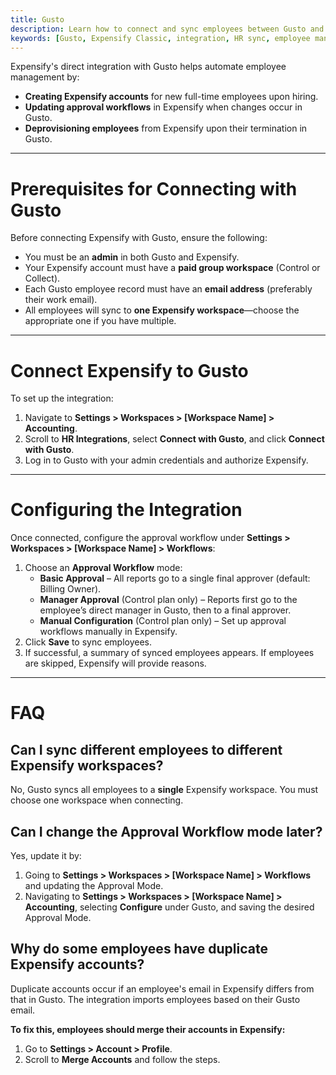 ```yaml
---
title: Gusto
description: Learn how to connect and sync employees between Gusto and Expensify automatically.
keywords: [Gusto, Expensify Classic, integration, HR sync, employee management]
---
```



Expensify's direct integration with Gusto helps automate employee management by:
- **Creating Expensify accounts** for new full-time employees upon hiring.
- **Updating approval workflows** in Expensify when changes occur in Gusto.
- **Deprovisioning employees** from Expensify upon their termination in Gusto.

---

# Prerequisites for Connecting with Gusto

Before connecting Expensify with Gusto, ensure the following:

- You must be an **admin** in both Gusto and Expensify.
- Your Expensify account must have a **paid group workspace** (Control or Collect).
- Each Gusto employee record must have an **email address** (preferably their work email).
- All employees will sync to **one Expensify workspace**—choose the appropriate one if you have multiple.

---

# Connect Expensify to Gusto

To set up the integration:

1. Navigate to **Settings > Workspaces > [Workspace Name] > Accounting**.
2. Scroll to **HR Integrations**, select **Connect with Gusto**, and click **Connect with Gusto**.
3. Log in to Gusto with your admin credentials and authorize Expensify.

---

# Configuring the Integration

Once connected, configure the approval workflow under **Settings > Workspaces > [Workspace Name] > Workflows**:

1. Choose an **Approval Workflow** mode:
   - **Basic Approval** – All reports go to a single final approver (default: Billing Owner).
   - **Manager Approval** (Control plan only) – Reports first go to the employee’s direct manager in Gusto, then to a final approver.
   - **Manual Configuration** (Control plan only) – Set up approval workflows manually in Expensify.
2. Click **Save** to sync employees.
3. If successful, a summary of synced employees appears. If employees are skipped, Expensify will provide reasons.

---

# FAQ

## Can I sync different employees to different Expensify workspaces?

No, Gusto syncs all employees to a **single** Expensify workspace. You must choose one workspace when connecting.

## Can I change the Approval Workflow mode later?

Yes, update it by:

1. Going to **Settings > Workspaces > [Workspace Name] > Workflows** and updating the Approval Mode.
2. Navigating to **Settings > Workspaces > [Workspace Name] > Accounting**, selecting **Configure** under Gusto, and saving the desired Approval Mode.

## Why do some employees have duplicate Expensify accounts?

Duplicate accounts occur if an employee's email in Expensify differs from that in Gusto. The integration imports employees based on their Gusto email.

**To fix this, employees should merge their accounts in Expensify:**
1. Go to **Settings > Account > Profile**.
2. Scroll to **Merge Accounts** and follow the steps.

